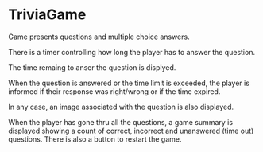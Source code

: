 # TriviaGame

Game presents questions and multiple choice answers.

There is a timer controlling how long the player has to answer the question.

The time remaing to anser the question is displyed.

When the question is answered or the time limit is exceeded, the player is informed if their response was right/wrong or if the time expired.

In any case, an image associated with the question is also displayed.

When the player has gone thru all the questions, a game summary is displayed showing a count of correct, incorrect and unanswered (time out) questions.
There is also a button to restart the game.